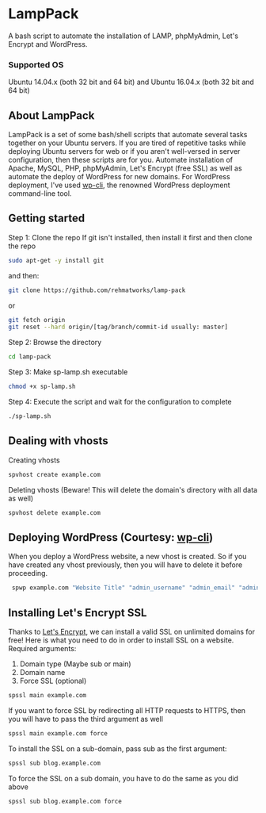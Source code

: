 # LampPack
A bash script to automate the installation of LAMP, phpMyAdmin, Let's Encrypt and WordPress.

### Supported OS
Ubuntu 14.04.x (both 32 bit and 64 bit) and Ubuntu 16.04.x (both 32 bit and 64 bit)

## About LampPack
LampPack is a set of some bash/shell scripts that automate several tasks together on your Ubuntu servers. If you are tired of repetitive tasks while deploying Ubuntu servers for web or if you aren't well-versed in server configuration, then these scripts are for you. Automate installation of Apache, MySQL, PHP, phpMyAdmin, Let's Encrypt (free SSL) as well as automate the deploy of WordPress for new domains. For WordPress deployment, I've used [wp-cli](https://github.com/wp-cli/wp-cli), the renowned WordPress deployment command-line tool.

## Getting started

Step 1: Clone the repo
If git isn't installed, then install it first and then clone the repo
```bash
sudo apt-get -y install git
```
and then:

```bash
git clone https://github.com/rehmatworks/lamp-pack
```
or
```bash
git fetch origin
git reset --hard origin/[tag/branch/commit-id usually: master]
```
Step 2: Browse the directory
```bash
cd lamp-pack
```
Step 3: Make sp-lamp.sh executable
```bash
chmod +x sp-lamp.sh
```

Step 4: Execute the script and wait for the configuration to complete
```bash
./sp-lamp.sh
```

## Dealing with vhosts
Creating vhosts
```bash
spvhost create example.com
```

Deleting vhosts (Beware! This will delete the domain's directory with all data as well)
```bash
spvhost delete example.com
```
## Deploying WordPress (Courtesy: [wp-cli](https://github.com/wp-cli/wp-cli))
When you deploy a WordPress website, a new vhost is created. So if you have created any vhost previously, then you will have to delete it before proceeding.
```bash
 spwp example.com "Website Title" "admin_username" "admin_email" "admin_password"
```
## Installing Let's Encrypt SSL
Thanks to [Let's Encrypt](https://github.com/letsencrypt), we can install a valid SSL on unlimited domains for free! Here is what you need to do in order to install SSL on a website.
Required arguments:
1. Domain type (Maybe sub or main)
2. Domain name
3. Force SSL (optional)
```bash
spssl main example.com
```

If you want to force SSL by redirecting all HTTP requests to HTTPS, then you will have to pass the third argument as well
```bash
spssl main example.com force
```

To install the SSL on a sub-domain, pass sub as the first argument:
```bash
spssl sub blog.example.com
```
To force the SSL on a sub domain, you have to do the same as you did above
```bash
spssl sub blog.example.com force
```
